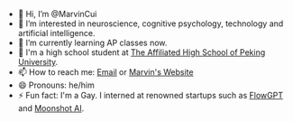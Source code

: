 - 👋 Hi, I’m @MarvinCui
- 👀 I’m interested in neuroscience, cognitive psychology, technology and artificial intelligence.
- 🌱 I’m currently learning AP classes now.
- 🏫 I'm a high school student at [The Affiliated High School of Peking University](https://www.pkudalton.com/).
- 📫 How to reach me: [Email](mailto:boran.cui@outlook.com) or [Marvin's Website](https://marvincui.com)
- 😄 Pronouns: he/him
- ⚡ Fun fact: I'm a Gay. I interned at renowned startups such as [FlowGPT](https://flowgpt.com/) and [Moonshot AI](https://www.moonshot.cn/).

